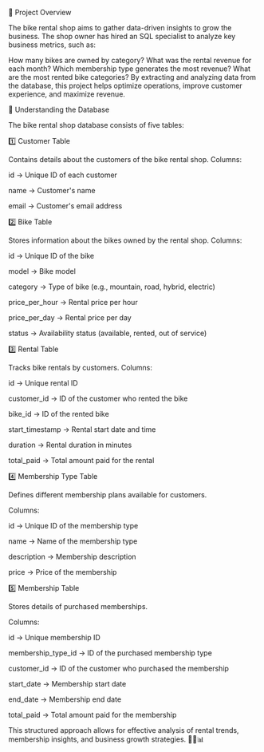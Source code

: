 📌 Project Overview

The bike rental shop aims to gather data-driven insights to grow the business. The shop owner has hired an SQL specialist to analyze key business metrics, such as:

How many bikes are owned by category?
What was the rental revenue for each month?
Which membership type generates the most revenue?
What are the most rented bike categories?
By extracting and analyzing data from the database, this project helps optimize operations, improve customer experience, and maximize revenue.

📌 Understanding the Database

The bike rental shop database consists of five tables:

1️⃣ Customer Table

Contains details about the customers of the bike rental shop.
Columns:

id → Unique ID of each customer

name → Customer's name

email → Customer's email address

2️⃣ Bike Table

Stores information about the bikes owned by the rental shop.
Columns:

id → Unique ID of the bike

model → Bike model

category → Type of bike (e.g., mountain, road, hybrid, electric)

price_per_hour → Rental price per hour

price_per_day → Rental price per day

status → Availability status (available, rented, out of service)

3️⃣ Rental Table

Tracks bike rentals by customers.
Columns:

id → Unique rental ID

customer_id → ID of the customer who rented the bike

bike_id → ID of the rented bike

start_timestamp → Rental start date and time

duration → Rental duration in minutes

total_paid → Total amount paid for the rental

4️⃣ Membership Type Table

Defines different membership plans available for customers.

Columns:

id → Unique ID of the membership type

name → Name of the membership type

description → Membership description

price → Price of the membership

5️⃣ Membership Table

Stores details of purchased memberships.

Columns:

id → Unique membership ID

membership_type_id → ID of the purchased membership type

customer_id → ID of the customer who purchased the membership

start_date → Membership start date

end_date → Membership end date

total_paid → Total amount paid for the membership

This structured approach allows for effective analysis of rental trends, membership insights, and business growth strategies. 🚴‍♂️📊
